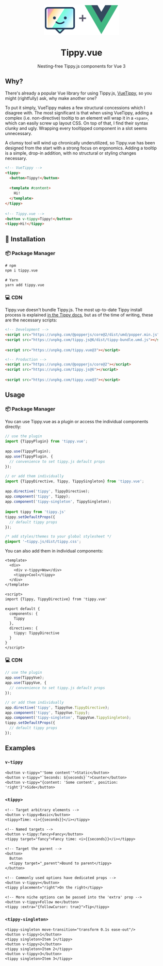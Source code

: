 <div align="center">
<img src="./tippy+vue.min.svg" alt="Logo" height="100"/>
</div>

<div align="center">
<h1>Tippy.vue</h1>
</div>

<p align="center">
Nesting-free Tippy.js components for Vue 3
</p>

## Why?

There's already a popular Vue library for using Tippy.js, [VueTippy](https://github.com/KABBOUCHI/vue-tippy), so you 
might (rightfully) ask, why make another one?

To put it simply, VueTippy makes a few structural concessions which I disagree with. The most significant is that when
using VueTippy, adding a complex (i.e. non-directive) tooltip to an element will wrap it in a `<span>`, which can easily 
screw up layout CSS. On top of that, I find their syntax clunky and ugly. Wrapping every tooltipped component in a slot 
seems unnecessary. 

A clumsy tool will wind up chronically underutilized, so Tippy.vue has been designed from the start with a strong focus 
on ergonomics. Adding a tooltip is a simple, drop-in addition, with no structural or styling changes necessary.

```html
<!-- VueTippy -->
<tippy>
  <button>Tippy!</button>
  
  <template #content>
    Hi!
  </template>
</tippy>

<!-- Tippy.vue -->
<button v-tippy>Tippy!</button>
<tippy>Hi!</tippy>
```

## 🚀 Installation

### 📦 Package Manager

```shell
# npm
npm i tippy.vue

# Yarn
yarn add tippy.vue
```

### 💻 CDN

Tippy.vue doesn't bundle Tippy.js. The most up-to-date Tippy install process is explained 
[in the Tippy docs](https://atomiks.github.io/tippyjs/v6/getting-started/#2-cdn), but as of the time of writing, these 
are the necessary scripts:
```html
<!-- Development -->
<script src="https://unpkg.com/@popperjs/core@2/dist/umd/popper.min.js"></script>
<script src="https://unpkg.com/tippy.js@6/dist/tippy-bundle.umd.js"></script>

<script src="https://unpkg.com/tippy.vue@3"></script>
```
```html
<!-- Production -->
<script src="https://unpkg.com/@popperjs/core@2"></script>
<script src="https://unpkg.com/tippy.js@6"></script>

<script src="https://unpkg.com/tippy.vue@3"></script>
```

## Usage

### 📦 Package Manager
You can use Tippy.vue as a plugin or access the individual components directly:
```js
// use the plugin
import {TippyPlugin} from 'tippy.vue';

app.use(TippyPlugin);
app.use(TippyPlugin, {
  // convenience to set tippy.js default props
});
```
```js
// or add them individually
import {TippyDirective, Tippy, TippySingleton} from 'tippy.vue';

app.directive('tippy', TippyDirective);
app.component('tippy', Tippy);
app.component('tippy-singleton', TippySingleton);

import tippy from 'tippy.js'
tippy.setDefaultProps({
  // default tippy props
});
```
```css
/* add styles/themes to your global stylesheet */
@import '~tippy.js/dist/tippy.css';
```

You can also add them in individual components:
```vue
<template>
  <div>
    <div v-tippy>Wow</div>
    <tippy>Cool</tippy>
  </div>
</template>

<script>
import {Tippy, TippyDirective} from 'tippy.vue'

export default {
  components: {
    Tippy
  },
  directives: {
    tippy: TippyDirective
  }
}
</script>
```

### 💻 CDN

```js
// use the plugin
app.use(TippyVue);
app.use(TippyVue, {
  // convenience to set tippy.js default props
});
```
```js
// or add them individually
app.directive('tippy', TippyVue.TippyDirective);
app.component('tippy', TippyVue.Tippy);
app.component('tippy-singleton', TippyVue.TippySingleton);
tippy.setDefaultProps({
  // default tippy props
});
```

## Examples

### `v-tippy`

```vue
<button v-tippy="'Some content'">Static</button>
<button v-tippy="`Seconds: ${seconds}`">Counter</button>
<button v-tippy="{content: 'Some content', position: 'right'}">Side</button>
```

### `<tippy>`

```vue
<!-- Target arbitrary elements -->
<button v-tippy>Basic</button>
<tippy>Time: <i>{{seconds}}</i></tippy>

<!-- Named targets -->
<button v-tippy:fancy>Fancy</button>
<tippy target="fancy">Fancy time: <i>{{seconds}}</i></tippy>

<!-- Target the parent -->
<button>
  Button
  <tippy target="_parent">Bound to parent</tippy>
</button>

<!-- Commonly used options have dedicated props -->
<button v-tippy></button>
<tippy placement="right">On the right</tippy>
 
<!-- More niche options can be passed into the 'extra' prop -->
<button v-tippy>Follow me</button>
<tippy :extra="{followCursor: true}">Tip</tippy>
```

### `<tippy-singleton>`

```vue
<tippy-singleton move-transition="transform 0.1s ease-out"/>
<button v-tippy>1</button>
<tippy singleton>Item 1</tippy>
<button v-tippy>2</button>
<tippy singleton>Item 2</tippy>
<button v-tippy>3</button>
<tippy singleton>Item 3</tippy>
```

